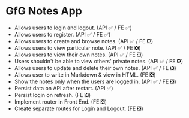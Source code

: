# GfG Notes App

- Allows users to login and logout. (API ✅ / FE ✅)
- Allows users to register. (API ✅ / FE ✅)
- Allows users to create and browse notes. (API ✅ / FE ❎)
- Allows users to view particular note. (API ✅ / FE ❎)
- Allows users to view their own notes. (API ✅ / FE ❎)
- Users shouldn't be able to view others' private notes. (API ✅ / FE ❎)
- Allows users to update and delete their own notes. (API ✅ / FE ❎)
- Allows user to write in Markdown & view in HTML. (FE ❎)
- Show the notes only when the users are logged in. (API ✅ / FE ❎)
- Persist data on API after restart. (API ✅)
- Persist login on refresh. (FE ❎)
- Implement router in Front End. (FE ❎)
- Create separate routes for Login and Logout. (FE ❎)
